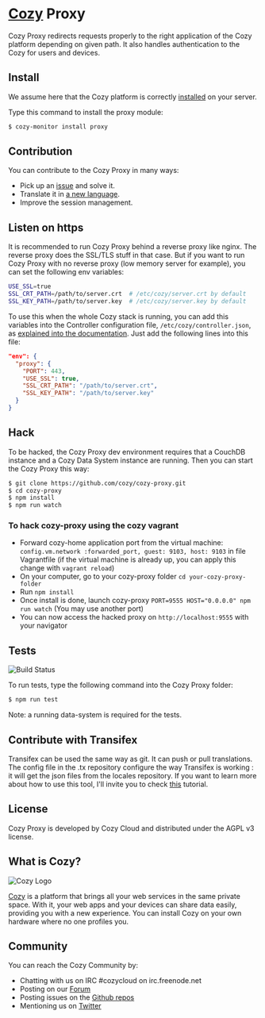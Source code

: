 # [Cozy](https://cozy.io) Proxy

Cozy Proxy redirects requests properly to the right application of the Cozy
platform depending on given path. It also handles authentication to the Cozy
for users and devices.

## Install

We assume here that the Cozy platform is correctly [installed](https://raw.github.com/cozy/cozy-setup/gh-pages/assets/images/happycloud.png)
 on your server.

Type this command to install the proxy module:

```sh
$ cozy-monitor install proxy
```

## Contribution

You can contribute to the Cozy Proxy in many ways:

* Pick up an [issue](https://github.com/cozy/cozy-proxy/issues?state=open) and solve it.
* Translate it in [a new language](https://github.com/cozy/cozy-proxy/tree/master/client/app/locales).
* Improve the session management.

## Listen on https

It is recommended to run Cozy Proxy behind a reverse proxy like nginx. The
reverse proxy does the SSL/TLS stuff in that case. But if you want to run Cozy
Proxy with no reverse proxy (low memory server for example), you can set the
following env variables:

```sh
USE_SSL=true
SSL_CRT_PATH=/path/to/server.crt  # /etc/cozy/server.crt by default
SSL_KEY_PATH=/path/to/server.key  # /etc/cozy/server.key by default
```

To use this when the whole Cozy stack is running, you can add this variables
into the Controller configuration file, `/etc/cozy/controller.json`, as
[explained into the
documentation](https://docs.cozy.io/en/hack/cookbooks/controller.html#configuration).
Just add the following lines into this file:

```json
"env": {
  "proxy": {
    "PORT": 443,
    "USE_SSL": true,
    "SSL_CRT_PATH": "/path/to/server.crt",
    "SSL_KEY_PATH": "/path/to/server.key"
  }
}
```

## Hack

To be hacked, the Cozy Proxy dev environment requires that a CouchDB instance
and a Cozy Data System instance are running. Then you can start the Cozy Proxy
this way:

```sh
$ git clone https://github.com/cozy/cozy-proxy.git
$ cd cozy-proxy
$ npm install
$ npm run watch
```

### To hack cozy-proxy using the cozy vagrant

- Forward cozy-home application port from the virtual machine: `config.vm.network :forwarded_port, guest: 9103, host: 9103` in file Vagrantfile
  (if the virtual machine is already up, you can apply this change with `vagrant reload`)
- On your computer, go to your cozy-proxy folder `cd your-cozy-proxy-folder`
- Run `npm install`
- Once install is done, launch cozy-proxy `PORT=9555 HOST="0.0.0.0" npm run watch` (You may use another port)
- You can now access the hacked proxy on `http://localhost:9555` with your navigator

## Tests

![Build Status](https://travis-ci.org/cozy/cozy-proxy.png?branch=master)

To run tests, type the following command into the Cozy Proxy folder:

```sh
$ npm run test
```

Note: a running data-system is required for the tests.

## Contribute with Transifex

Transifex can be used the same way as git. It can push or pull translations. The config file in the .tx repository configure the way Transifex is working : it will get the json files from the locales repository.
If you want to learn more about how to use this tool, I'll invite you to check [this](http://docs.transifex.com/introduction/) tutorial.

## License

Cozy Proxy is developed by Cozy Cloud and distributed under the AGPL v3 license.

## What is Cozy?

![Cozy Logo](https://raw.github.com/cozy/cozy-setup/gh-pages/assets/images/happycloud.png)

[Cozy](https://cozy.io) is a platform that brings all your web services in the
same private space.  With it, your web apps and your devices can share data
easily, providing you with a new experience. You can install Cozy on your own
hardware where no one profiles you.

## Community

You can reach the Cozy Community by:

* Chatting with us on IRC #cozycloud on irc.freenode.net
* Posting on our [Forum](https://forum.cozy.io/)
* Posting issues on the [Github repos](https://github.com/cozy/)
* Mentioning us on [Twitter](https://twitter.com/mycozycloud)
